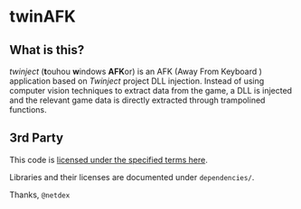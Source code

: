 # twinAFK


## What is this?
_twinject_ (**t**ouhou **w**indows **AFK**or) is an AFK (Away From Keyboard ) application based on *Twinject* project DLL injection. Instead of using computer vision techniques to extract data from the game, a DLL is injected and the relevant game data is directly extracted through trampolined functions.

## 3rd Party
This code is [licensed under the specified terms here](https://github.com/Netdex/twinject/blob/master/LICENSE).

Libraries and their licenses are documented under `dependencies/`. 

Thanks,
`@netdex`
